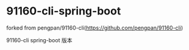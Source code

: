 # 91160-cli-spring-boot

forked from pengpan/91160-cli(https://github.com/pengpan/91160-cli)

91160-cli spring-boot 版本
